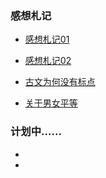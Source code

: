 
### 感想札记
- [感想札记01](https://github.com/jz03/myRpository/blob/master/%E6%84%9F%E6%83%B3%E6%9C%AD%E8%AE%B0/%E6%84%9F%E6%83%B3%E6%9C%AD%E8%AE%B001.md)

- [感想札记02](https://github.com/jz03/myRpository/blob/master/%E6%84%9F%E6%83%B3%E6%9C%AD%E8%AE%B0/%E6%84%9F%E6%83%B3%E6%9C%AD%E8%AE%B001.md)

- [古文为何没有标点](https://github.com/jz03/myRpository/blob/master/%E6%84%9F%E6%83%B3%E6%9C%AD%E8%AE%B0/%E5%8F%A4%E6%96%87%E4%B8%BA%E4%BD%95%E6%B2%A1%E6%9C%89%E6%A0%87%E7%82%B9.md)

- [关于男女平等](https://github.com/jz03/myRpository/blob/master/%E6%84%9F%E6%83%B3%E6%9C%AD%E8%AE%B0/%E5%85%B3%E4%BA%8E%E7%94%B7%E5%A5%B3%E5%B9%B3%E7%AD%89.md)

  


### 计划中......
- 
- 

